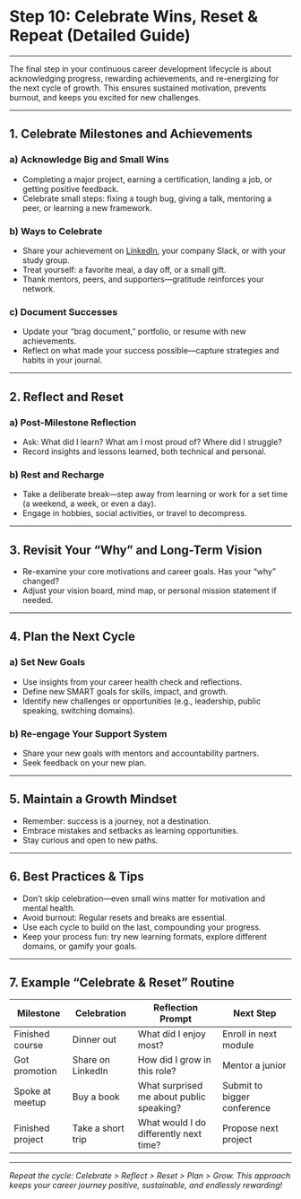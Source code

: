 # Step 10: Celebrate Wins, Reset & Repeat (Detailed Guide)

---

The final step in your continuous career development lifecycle is about acknowledging progress, rewarding achievements, and re-energizing for the next cycle of growth. This ensures sustained motivation, prevents burnout, and keeps you excited for new challenges.

---

## 1. Celebrate Milestones and Achievements

### a) **Acknowledge Big and Small Wins**
- Completing a major project, earning a certification, landing a job, or getting positive feedback.
- Celebrate small steps: fixing a tough bug, giving a talk, mentoring a peer, or learning a new framework.

### b) **Ways to Celebrate**
- Share your achievement on [LinkedIn](https://www.linkedin.com/), your company Slack, or with your study group.
- Treat yourself: a favorite meal, a day off, or a small gift.
- Thank mentors, peers, and supporters—gratitude reinforces your network.

### c) **Document Successes**
- Update your “brag document,” portfolio, or resume with new achievements.
- Reflect on what made your success possible—capture strategies and habits in your journal.

---

## 2. Reflect and Reset

### a) **Post-Milestone Reflection**
- Ask: What did I learn? What am I most proud of? Where did I struggle?
- Record insights and lessons learned, both technical and personal.

### b) **Rest and Recharge**
- Take a deliberate break—step away from learning or work for a set time (a weekend, a week, or even a day).
- Engage in hobbies, social activities, or travel to decompress.

---

## 3. Revisit Your “Why” and Long-Term Vision

- Re-examine your core motivations and career goals. Has your “why” changed?
- Adjust your vision board, mind map, or personal mission statement if needed.

---

## 4. Plan the Next Cycle

### a) **Set New Goals**
- Use insights from your career health check and reflections.
- Define new SMART goals for skills, impact, and growth.
- Identify new challenges or opportunities (e.g., leadership, public speaking, switching domains).

### b) **Re-engage Your Support System**
- Share your new goals with mentors and accountability partners.
- Seek feedback on your new plan.

---

## 5. Maintain a Growth Mindset

- Remember: success is a journey, not a destination.
- Embrace mistakes and setbacks as learning opportunities.
- Stay curious and open to new paths.

---

## 6. Best Practices & Tips

- Don’t skip celebration—even small wins matter for motivation and mental health.
- Avoid burnout: Regular resets and breaks are essential.
- Use each cycle to build on the last, compounding your progress.
- Keep your process fun: try new learning formats, explore different domains, or gamify your goals.

---

## 7. Example “Celebrate & Reset” Routine

| Milestone         | Celebration                | Reflection Prompt                   | Next Step                     |
|-------------------|---------------------------|-------------------------------------|-------------------------------|
| Finished course   | Dinner out                | What did I enjoy most?              | Enroll in next module         |
| Got promotion     | Share on LinkedIn         | How did I grow in this role?        | Mentor a junior               |
| Spoke at meetup   | Buy a book                | What surprised me about public speaking? | Submit to bigger conference   |
| Finished project  | Take a short trip         | What would I do differently next time? | Propose next project          |

---

_Repeat the cycle: Celebrate > Reflect > Reset > Plan > Grow. This approach keeps your career journey positive, sustainable, and endlessly rewarding!_
